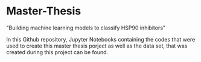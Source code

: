 # Master-Thesis
"Building machine learning models to classify HSP90 inhibitors"

In this Github repository, Jupyter Notebooks containing the codes that were used to create this master thesis porject as well as the data set, that was created during this project can be found. 
